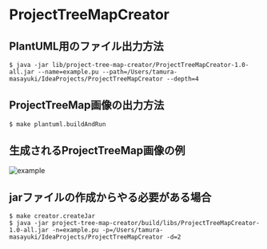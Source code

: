 # ProjectTreeMapCreator 
## PlantUML用のファイル出力方法
```shell
$ java -jar lib/project-tree-map-creator/ProjectTreeMapCreator-1.0-all.jar --name=example.pu --path=/Users/tamura-masayuki/IdeaProjects/ProjectTreeMapCreator --depth=4
```

## ProjectTreeMap画像の出力方法
```shell
$ make plantuml.buildAndRun
```

## 生成されるProjectTreeMap画像の例
![example](https://user-images.githubusercontent.com/93519300/143557970-901e65d5-cc6c-495d-a1b4-4ab37e39de0d.png)


## jarファイルの作成からやる必要がある場合
```shell
$ make creator.createJar
$ java -jar project-tree-map-creator/build/libs/ProjectTreeMapCreator-1.0-all.jar -n=example.pu -p=/Users/tamura-masayuki/IdeaProjects/ProjectTreeMapCreator -d=2
```